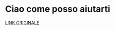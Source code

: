# Ciao come posso aiutarti

[LINK ORIGINALE](https://chatgpt.com/c/68165d40-1000-800d-adca-612073d15608)
